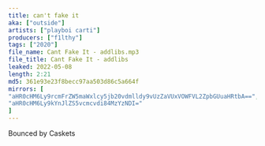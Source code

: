 ```yaml
---
title: can't fake it
aka: ["outside"]
artists: ["playboi carti"]
producers: ["f1lthy"]
tags: ["2020"]
file_name: Cant Fake It - addlibs.mp3
file_title: Cant Fake It - addlibs
leaked: 2022-05-08
length: 2:21
md5: 361e93e23f8becc97aa503d86c5a664f
mirrors: [
"aHR0cHM6Ly9rcmFrZW5maWxlcy5jb20vdmlldy9vUzZaVUxVOWFVL2ZpbGUuaHRtbA==",
"aHR0cHM6Ly9kYnJlZS5vcmcvdi84MzYzNDI="
]
---
```

Bounced by Caskets
